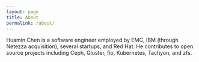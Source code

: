 ```yaml
---
layout: page
title: About
permalink: /about/
---
```


Huamin Chen is a software engineer employed by EMC, IBM (through Netezza acquisition), several startups, and Red Hat. He contributes to open source projects including Ceph, Gluster, fio, Kubernetes, Tachyon, and zfs.

